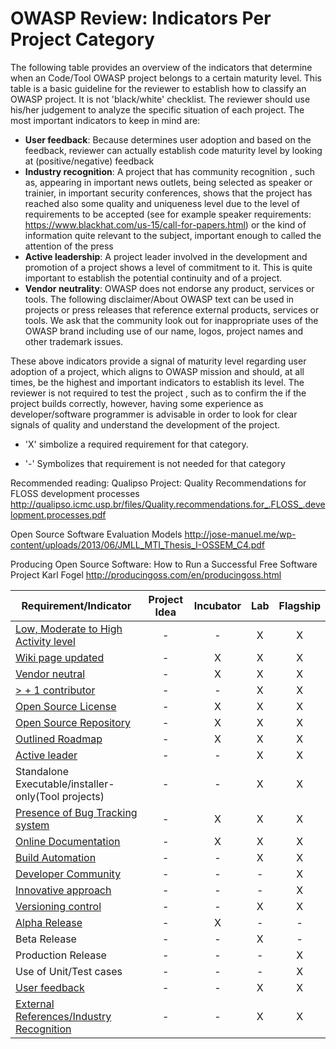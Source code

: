 # OWASP Review: Indicators Per Project Category
The following table provides an overview of the indicators that determine when an Code/Tool OWASP project belongs to a certain maturity level. This table is a basic guideline for the reviewer to establish how to classify an OWASP project. It is not 'black/white' checklist. The reviewer should use his/her judgement to analyze the specific situation of each project. The most important indicators to keep in mind are:
* <b>User feedback</b>: Because determines user adoption and based on the feedback, reviewer can actually establish code maturity level by looking at (positive/negative) feedback
* <b>Industry recognition</b>: A project that has community recognition , such as, appearing in important news outlets, being selected as speaker or trainier, in important security conferences, shows that the project has reached also some quality and uniqueness level due to the level of requirements to be accepted (see for example speaker requirements: https://www.blackhat.com/us-15/call-for-papers.html) or the kind of information quite relevant to the subject, important enough to called the attention of the press
* <b>Active leadership</b>: A project leader involved in the development and promotion of a project shows a level of commitment to it. This is quite important to establish the potential continuity and of a project.
* <b>Vendor neutrality</b>: OWASP does not endorse any product, services or tools. The following disclaimer/About OWASP text can be used in projects or press releases that reference external products, services or tools. We ask that the community look out for inappropriate uses of the OWASP brand including use of our name, logos, project names and other trademark issues. 

These above indicators provide a signal of maturity level regarding user adoption of a project, which aligns to OWASP mission and should, at all times, be the highest and important indicators to establish its level. The reviewer is not required to test the project , such as to confirm the if the project builds correctly, however, having some experience as developer/software programmer is advisable in order to look for clear signals of quality and understand the development of the project. 

* 'X' simbolize  a required requirement for that category.

* '-' Symbolizes that requirement is not needed for that category

Recommended reading:
Qualipso Project: Quality Recommendations for FLOSS development processes
http://qualipso.icmc.usp.br/files/Quality.recommendations.for_.FLOSS_.development.processes.pdf

Open Source Software Evaluation Models
http://jose-manuel.me/wp-content/uploads/2013/06/JMLL_MTI_Thesis_I-OSSEM_C4.pdf

Producing Open Source Software: How to Run a Successful Free Software Project
Karl Fogel
http://producingoss.com/en/producingoss.html

| Requirement/Indicator   |   Project Idea     |        Incubator   |          Lab       |       Flagship     |
|---------------|:------------------:|:------------------:|:------------------:|:------------------:|
| [Low, Moderate to High Activity level](http://blog.openhub.net/about-project-activity-icons/)|  - |  - | X | X |
| [Wiki page updated](Wiki-page-updated.md) |  - | X | X | X |
| [Vendor neutral](vendor_neutral.md)  |  - | X | X | X |
| [> + 1 contributor](contributors.md) |  - | - | X | X |
| [Open Source License](licenses.md) |  - | X | X | X |
| [Open Source Repository](https://www.openhub.net/orgs/OWASP)  |  - | X | X | X |
| [Outlined Roadmap](outlined_roadmap.md)  |  - | X | X | X |
| [Active leader](active_leader.md) |  -  | - | X | X |
| Standalone Executable/installer-only(Tool projects) |  -  | - | X | X |
| [Presence of Bug Tracking system](bugtrackingindicator.md)  |  - | X | X | X |
| [Online Documentation](onlinedocumentation.md) |  -  | X | X | X |
| [Build Automation](https://en.wikipedia.org/wiki/Build_automation)  | - | - | X | X |
| [Developer Community](developer.md) |  -  | - | - | X |
| [Innovative approach](innovation.md) |  -  | - | - | X |
| [Versioning control](https://git-scm.com/book/en/v2/Getting-Started-About-Version-Control)|  -  | - | X | X |
| [Alpha Release](alpha_release.md)|  - | X | - | - |
| Beta Release |  -  | - | X | - |
| Production Release |  -  | - | - | X |
| Use of Unit/Test cases |  -  | - | - | X |
| [User feedback](active_mailinglist.md) |  -  | - | X | X |
| [External References/Industry Recognition](industry_recognition.md) |  -  | - | X | X |
